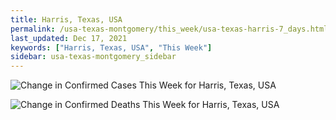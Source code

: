 ```yaml
---
title: Harris, Texas, USA
permalink: /usa-texas-montgomery/this_week/usa-texas-harris-7_days.html
last_updated: Dec 17, 2021
keywords: ["Harris, Texas, USA", "This Week"]
sidebar: usa-texas-montgomery_sidebar
---
```


![Change in Confirmed Cases This Week for Harris, Texas, USA](/covid_tracker/images/graphs/usa-texas-harris-delta_confirmed-7_days_graph.png)

![Change in Confirmed Deaths This Week for Harris, Texas, USA](/covid_tracker/images/graphs/usa-texas-harris-delta_deaths-7_days_graph.png)
